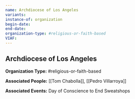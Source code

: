 ```yaml
---
name: Archdiocese of Los Angeles
variants: 
instance-of: organization
begin-date: 
end-date: 
organization-type: #religious-or-faith-based
VIAF: 
---
```

## Archdiocese of Los Angeles

**Organization Type:** #religious-or-faith-based

**Associated People:** [[Tom Chabolla]], [[Pedro Villarroya]]

**Associated Events:** Day of Conscience to End Sweatshops